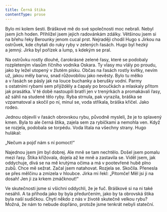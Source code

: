 ```yaml
---
title: Černá štika
contentType: prose
---
```


<section>

Bylo mi kolem šesti. Bráškové mě do své společnosti moc nebrali. Nebyl jsem jich hoden. Přihlížel jsem jejich radovánkám zdálky. Většinou jsem si na břehu řeky Berounky jenom cucal prst. Nejraději chodil Hugo s Jirkou na ostrůvek, kde chytali do ruky ryby v zelených řasách. Hugo byl hezký a jemný. Jirka byl pořízek a lump, s kdekým se pral.

Na ostrůvku rostly dlouhé, čarokrásné zelené řasy, které se podobaly rozpleteným vlasům říčního vodníka Oskara. Ty vlasy mu vlály po proudu, jako by ležel utopený v žlutém písku. Občas na řasách rostly kvítky, nevím už, jakou měly barvu, snad růžovobílou jako nevěsty. Bylo tu mělko a v řasách se pásly jak na louce buchanky a berušky vodní. Parmy s ostatními rybami sem přijížděly a čapaly po broučkách a mlaskaly přitom jak prasátka. V té době nastoupili bratři jen v trenýrkách a promakávali řasy, až sáhli na studené tělo ryby. Ryba strnula, pak vyrazila, bráška se vzpamatoval a skočil po ní, minul se, voda stříkala, bráška křičel. Jako rodeo.

Jednou objevili v řasách obrovskou rybu, původně mysleli, že je to splavený kmen. Byla to ale černá štika, zajela sem za rybičkami a nemohla ven. Když se rozjela, podobala se torpédu. Voda lítala na všechny strany. Hugo hulákal:

„Nečum a pojď nám s ní pomoct!“

Najednou jsem jim byl dobrej. Ale mně se tam nechtělo. Došel jsem pomalu mezi řasy. Štika křižovala, dojela až ke mně a zastavila se. Viděl jsem, jak oddychuje, dívá se na mě krutýma očima a má v pootevřené hubě plno zubů. Chce mě sežrat. Začal jsem natahovat. Rozjela se. Skočila. Přenesla se přes mělčinu a zmizela v hloubce. Jirka mi řekl: „Pitomče! Měl jsi ji na dosah! Jen ji za krkem zmáčknout!“

Ve skutečnosti jsme si všichni oddychli, že je fuč. Bráškové si na ni také nesáhli. A ta příhoda jako by byla předurčením, jako by ta obrovská štika byla naší sudičkou. Chytí někdo z nás v životě skutečně velkou rybu? Možná, že nám to nebude dopřáno, protože jsme tenkrát nebyli stateční.

</section>
